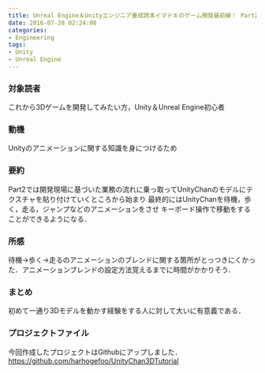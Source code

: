 ```yaml
---
title: Unreal Engine＆Unityエンジニア養成読本イマドキのゲーム開発最前線！ Part2読了
date: 2016-07-28 02:24:08
categories:
- Engineering
tags:
- Unity
- Unreal Engine
---
```


### 対象読者

これから3Dゲームを開発してみたい方，Unity＆Unreal Engine初心者

### 動機

Unityのアニメーションに関する知識を身につけるため

### 要約

Part2では開発現場に基づいた業務の流れに乗っ取ってUnityChanのモデルにテクスチャを貼り付けていくところから始まり
最終的にはUnityChanを待機，歩く，走る，ジャンプなどのアニメーションをさせ
キーボード操作で移動をすることができるようになる．

### 所感

待機->歩く->走るのアニメーションのブレンドに関する箇所がとっつきにくかった．アニメーションブレンドの設定方法覚えるまでに時間がかかりそう．

### まとめ
初めて一通り3Dモデルを動かす経験をする人に対して大いに有意義である．

### プロジェクトファイル

今回作成したプロジェクトはGithubにアップしました．
https://github.com/harhogefoo/UnityChan3DTutorial
